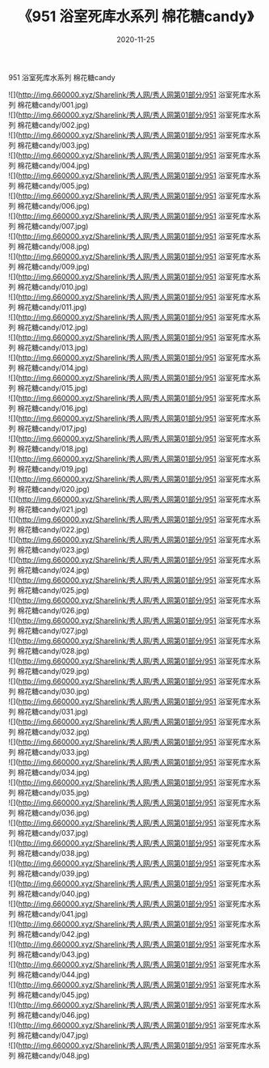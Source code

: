 ﻿---
layout: post
title:  《951 浴室死库水系列 棉花糖candy》
date:   2020-11-25
img: http://img.660000.xyz/Sharelink/秀人网/秀人网第01部分/951 浴室死库水系列 棉花糖candy/000.jpg
categories: [美女, 清纯, 唯美]
---

951 浴室死库水系列 棉花糖candy

  ![](http://img.660000.xyz/Sharelink/秀人网/秀人网第01部分/951 浴室死库水系列 棉花糖candy/001.jpg) <br> ![](http://img.660000.xyz/Sharelink/秀人网/秀人网第01部分/951 浴室死库水系列 棉花糖candy/002.jpg) <br> ![](http://img.660000.xyz/Sharelink/秀人网/秀人网第01部分/951 浴室死库水系列 棉花糖candy/003.jpg) <br> ![](http://img.660000.xyz/Sharelink/秀人网/秀人网第01部分/951 浴室死库水系列 棉花糖candy/004.jpg) <br> ![](http://img.660000.xyz/Sharelink/秀人网/秀人网第01部分/951 浴室死库水系列 棉花糖candy/005.jpg) <br> ![](http://img.660000.xyz/Sharelink/秀人网/秀人网第01部分/951 浴室死库水系列 棉花糖candy/006.jpg) <br> ![](http://img.660000.xyz/Sharelink/秀人网/秀人网第01部分/951 浴室死库水系列 棉花糖candy/007.jpg) <br> ![](http://img.660000.xyz/Sharelink/秀人网/秀人网第01部分/951 浴室死库水系列 棉花糖candy/008.jpg) <br> ![](http://img.660000.xyz/Sharelink/秀人网/秀人网第01部分/951 浴室死库水系列 棉花糖candy/009.jpg) <br> ![](http://img.660000.xyz/Sharelink/秀人网/秀人网第01部分/951 浴室死库水系列 棉花糖candy/010.jpg) <br> ![](http://img.660000.xyz/Sharelink/秀人网/秀人网第01部分/951 浴室死库水系列 棉花糖candy/011.jpg) <br> ![](http://img.660000.xyz/Sharelink/秀人网/秀人网第01部分/951 浴室死库水系列 棉花糖candy/012.jpg) <br> ![](http://img.660000.xyz/Sharelink/秀人网/秀人网第01部分/951 浴室死库水系列 棉花糖candy/013.jpg) <br> ![](http://img.660000.xyz/Sharelink/秀人网/秀人网第01部分/951 浴室死库水系列 棉花糖candy/014.jpg) <br> ![](http://img.660000.xyz/Sharelink/秀人网/秀人网第01部分/951 浴室死库水系列 棉花糖candy/015.jpg) <br> ![](http://img.660000.xyz/Sharelink/秀人网/秀人网第01部分/951 浴室死库水系列 棉花糖candy/016.jpg) <br> ![](http://img.660000.xyz/Sharelink/秀人网/秀人网第01部分/951 浴室死库水系列 棉花糖candy/017.jpg) <br> ![](http://img.660000.xyz/Sharelink/秀人网/秀人网第01部分/951 浴室死库水系列 棉花糖candy/018.jpg) <br> ![](http://img.660000.xyz/Sharelink/秀人网/秀人网第01部分/951 浴室死库水系列 棉花糖candy/019.jpg) <br> ![](http://img.660000.xyz/Sharelink/秀人网/秀人网第01部分/951 浴室死库水系列 棉花糖candy/020.jpg) <br> ![](http://img.660000.xyz/Sharelink/秀人网/秀人网第01部分/951 浴室死库水系列 棉花糖candy/021.jpg) <br> ![](http://img.660000.xyz/Sharelink/秀人网/秀人网第01部分/951 浴室死库水系列 棉花糖candy/022.jpg) <br> ![](http://img.660000.xyz/Sharelink/秀人网/秀人网第01部分/951 浴室死库水系列 棉花糖candy/023.jpg) <br> ![](http://img.660000.xyz/Sharelink/秀人网/秀人网第01部分/951 浴室死库水系列 棉花糖candy/024.jpg) <br> ![](http://img.660000.xyz/Sharelink/秀人网/秀人网第01部分/951 浴室死库水系列 棉花糖candy/025.jpg) <br> ![](http://img.660000.xyz/Sharelink/秀人网/秀人网第01部分/951 浴室死库水系列 棉花糖candy/026.jpg) <br> ![](http://img.660000.xyz/Sharelink/秀人网/秀人网第01部分/951 浴室死库水系列 棉花糖candy/027.jpg) <br> ![](http://img.660000.xyz/Sharelink/秀人网/秀人网第01部分/951 浴室死库水系列 棉花糖candy/028.jpg) <br> ![](http://img.660000.xyz/Sharelink/秀人网/秀人网第01部分/951 浴室死库水系列 棉花糖candy/029.jpg) <br> ![](http://img.660000.xyz/Sharelink/秀人网/秀人网第01部分/951 浴室死库水系列 棉花糖candy/030.jpg) <br> ![](http://img.660000.xyz/Sharelink/秀人网/秀人网第01部分/951 浴室死库水系列 棉花糖candy/031.jpg) <br> ![](http://img.660000.xyz/Sharelink/秀人网/秀人网第01部分/951 浴室死库水系列 棉花糖candy/032.jpg) <br> ![](http://img.660000.xyz/Sharelink/秀人网/秀人网第01部分/951 浴室死库水系列 棉花糖candy/033.jpg) <br> ![](http://img.660000.xyz/Sharelink/秀人网/秀人网第01部分/951 浴室死库水系列 棉花糖candy/034.jpg) <br> ![](http://img.660000.xyz/Sharelink/秀人网/秀人网第01部分/951 浴室死库水系列 棉花糖candy/035.jpg) <br> ![](http://img.660000.xyz/Sharelink/秀人网/秀人网第01部分/951 浴室死库水系列 棉花糖candy/036.jpg) <br> ![](http://img.660000.xyz/Sharelink/秀人网/秀人网第01部分/951 浴室死库水系列 棉花糖candy/037.jpg) <br> ![](http://img.660000.xyz/Sharelink/秀人网/秀人网第01部分/951 浴室死库水系列 棉花糖candy/038.jpg) <br> ![](http://img.660000.xyz/Sharelink/秀人网/秀人网第01部分/951 浴室死库水系列 棉花糖candy/039.jpg) <br> ![](http://img.660000.xyz/Sharelink/秀人网/秀人网第01部分/951 浴室死库水系列 棉花糖candy/040.jpg) <br> ![](http://img.660000.xyz/Sharelink/秀人网/秀人网第01部分/951 浴室死库水系列 棉花糖candy/041.jpg) <br> ![](http://img.660000.xyz/Sharelink/秀人网/秀人网第01部分/951 浴室死库水系列 棉花糖candy/042.jpg) <br> ![](http://img.660000.xyz/Sharelink/秀人网/秀人网第01部分/951 浴室死库水系列 棉花糖candy/043.jpg) <br> ![](http://img.660000.xyz/Sharelink/秀人网/秀人网第01部分/951 浴室死库水系列 棉花糖candy/044.jpg) <br> ![](http://img.660000.xyz/Sharelink/秀人网/秀人网第01部分/951 浴室死库水系列 棉花糖candy/045.jpg) <br> ![](http://img.660000.xyz/Sharelink/秀人网/秀人网第01部分/951 浴室死库水系列 棉花糖candy/046.jpg) <br> ![](http://img.660000.xyz/Sharelink/秀人网/秀人网第01部分/951 浴室死库水系列 棉花糖candy/047.jpg) <br> ![](http://img.660000.xyz/Sharelink/秀人网/秀人网第01部分/951 浴室死库水系列 棉花糖candy/048.jpg) <br>